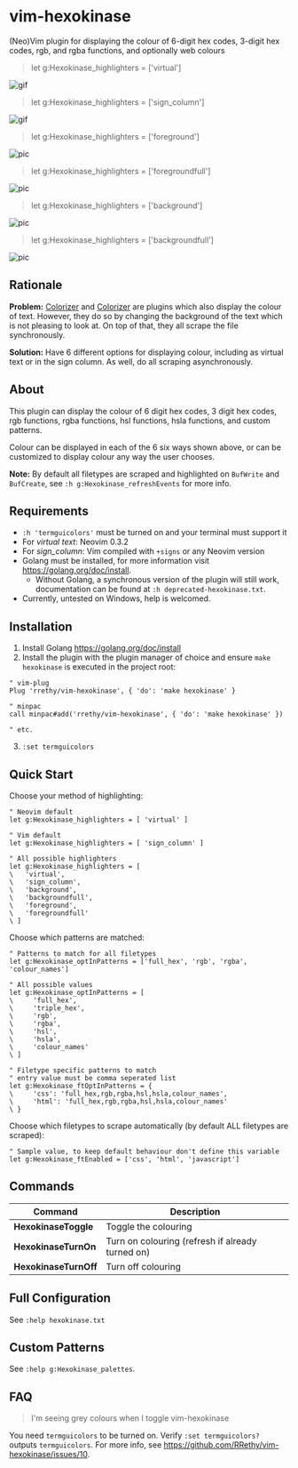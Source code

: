 # vim-hexokinase

(Neo)Vim plugin for displaying the colour of 6-digit hex codes, 3-digit hex codes, rgb, and rgba functions, and optionally web colours

> let g:Hexokinase_highlighters = ['virtual']

![gif](https://media.giphy.com/media/PikQiakj2NYxFDmcdl/giphy.gif)

> let g:Hexokinase_highlighters = ['sign_column']

![gif](https://media.giphy.com/media/5kFmgYX1mF7l25BnYe/giphy.gif)

> let g:Hexokinase_highlighters = ['foreground']

![pic](https://user-images.githubusercontent.com/21000943/64053823-2c26ae00-cb52-11e9-869a-f8ddfe797196.png)

> let g:Hexokinase_highlighters = ['foregroundfull']

![pic](https://user-images.githubusercontent.com/21000943/64053892-6e4fef80-cb52-11e9-8c81-31a785c7503e.png)

> let g:Hexokinase_highlighters = ['background']

![pic](https://user-images.githubusercontent.com/21000943/64057174-bb8a8c00-cb67-11e9-99b9-66f8eba00c65.png)

> let g:Hexokinase_highlighters = ['backgroundfull']

![pic](https://user-images.githubusercontent.com/21000943/64057161-91d16500-cb67-11e9-83ab-535ad2489c5a.png)

## Rationale

**Problem:** [Colorizer](https://github.com/chrisbra/Colorizer) and [Colorizer](https://github.com/lilydjwg/colorizer) are plugins which also display the colour of text. However, they do so by changing the background of the text which is not pleasing to look at. On top of that, they all scrape the file synchronously.

**Solution:** Have 6 different options for displaying colour, including as virtual text or in the sign column. As well, do all scraping asynchronously.

## About

This plugin can display the colour of 6 digit hex codes, 3 digit hex codes, rgb functions, rgba functions, hsl functions, hsla functions, and custom patterns.

Colour can be displayed in each of the 6 six ways shown above, or can be customized to display colour any way the user chooses.

**Note:** By default all filetypes are scraped and highlighted on `BufWrite` and `BufCreate`, see `:h g:Hexokinase_refreshEvents` for more info.

## Requirements

- `:h 'termguicolors'` must be turned on and your terminal must support it
- For *virtual text*: Neovim 0.3.2
- For *sign_column*: Vim compiled with `+signs` or any Neovim version
- Golang must be installed, for more information visit https://golang.org/doc/install.
    * Without Golang, a synchronous version of the plugin will still work, documentation can be found at `:h deprecated-hexokinase.txt`.
- Currently, untested on Windows, help is welcomed.

## Installation

1. Install Golang https://golang.org/doc/install
2. Install the plugin with the plugin manager of choice and ensure `make hexokinase` is executed in the project root:

```vim
" vim-plug
Plug 'rrethy/vim-hexokinase', { 'do': 'make hexokinase' }

" minpac
call minpac#add('rrethy/vim-hexokinase', { 'do': 'make hexokinase' })

" etc.
```

3. `:set termguicolors`

## Quick Start

Choose your method of highlighting:

```vim
" Neovim default
let g:Hexokinase_highlighters = [ 'virtual' ]

" Vim default
let g:Hexokinase_highlighters = [ 'sign_column' ]

" All possible highlighters
let g:Hexokinase_highlighters = [
\   'virtual',
\   'sign_column',
\   'background',
\   'backgroundfull',
\   'foreground',
\   'foregroundfull'
\ ]
```

Choose which patterns are matched:

```vim
" Patterns to match for all filetypes
let g:Hexokinase_optInPatterns = ['full_hex', 'rgb', 'rgba', 'colour_names']

" All possible values
let g:Hexokinase_optInPatterns = [
\     'full_hex',
\     'triple_hex',
\     'rgb',
\     'rgba',
\     'hsl',
\     'hsla',
\     'colour_names'
\ ]

" Filetype specific patterns to match
" entry value must be comma seperated list
let g:Hexokinase_ftOptInPatterns = {
\     'css': 'full_hex,rgb,rgba,hsl,hsla,colour_names',
\     'html': 'full_hex,rgb,rgba,hsl,hsla,colour_names'
\ }
```

Choose which filetypes to scrape automatically (by default ALL filetypes are scraped):

```vim
" Sample value, to keep default behaviour don't define this variable
let g:Hexokinase_ftEnabled = ['css', 'html', 'javascript']
```

## Commands

| Command  | Description  |
|---|---|
| **HexokinaseToggle**  | Toggle the colouring  |
| **HexokinaseTurnOn**  | Turn on colouring (refresh if already turned on) |
| **HexokinaseTurnOff**  | Turn off colouring  |

## Full Configuration

See `:help hexokinase.txt`

## Custom Patterns

See `:help g:Hexokinase_palettes`.

## FAQ

> I'm seeing grey colours when I toggle vim-hexokinase

You need `termguicolors` to be turned on. Verify `:set termguicolors?` outputs `termguicolors`. For more info, see https://github.com/RRethy/vim-hexokinase/issues/10.

